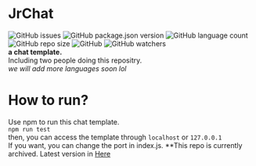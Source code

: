 # JrChat
![GitHub issues](https://img.shields.io/github/issues/ItzJerry317/JrChat) ![GitHub package.json version](https://img.shields.io/github/package-json/v/itzjerry317/jrchat?label=Package%20version) ![GitHub language count](https://img.shields.io/github/languages/count/ItzJerry317/JrChat?label=programming%20languages) ![GitHub repo size](https://img.shields.io/github/repo-size/itzjerry317/jrchat) ![GitHub](https://img.shields.io/github/license/itzjerry317/jrchat) ![GitHub watchers](https://img.shields.io/github/watchers/itzjerry317/jrchat?style=social)  
**a chat template.**  
Including two people doing this repositry.  
*we will add more languages soon lol*  
# How to run?
Use npm to run this chat template.  
`npm run test`  
then, you can access the template through `localhost` or `127.0.0.1`  
If you want, you can change the port in index.js.
**This repo is currently archived. Latest version in [Here](https://github.com/aseum-studio/jrchat)
